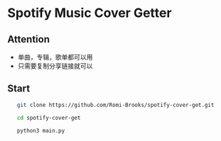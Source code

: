 # Spotify Music Cover Getter

## Attention
- 单曲，专辑，歌单都可以用
- 只需要复制分享链接就可以
## Start

```bash
   git clone https://github.com/Romi-Brooks/spotify-cover-get.git

   cd spotify-cover-get

   python3 main.py
